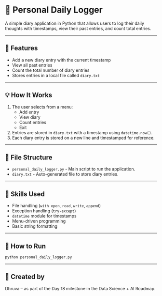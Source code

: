 # 📝 Personal Daily Logger

A simple diary application in Python that allows users to log their daily thoughts with timestamps, view their past entries, and count total entries.

---

## 🔧 Features

- Add a new diary entry with the current timestamp
- View all past entries
- Count the total number of diary entries
- Stores entries in a local file called `diary.txt`

---

## 💡 How It Works

1. The user selects from a menu:
   - Add entry
   - View diary
   - Count entries
   - Exit
2. Entries are stored in `diary.txt` with a timestamp using `datetime.now()`.
3. Each diary entry is stored on a new line and timestamped for reference.

---

## 📁 File Structure

- `personal_daily_logger.py` - Main script to run the application.
- `diary.txt` - Auto-generated file to store diary entries.

---

## 🧠 Skills Used

- File handling (`with open`, `read`, `write`, `append`)
- Exception handling (`try-except`)
- `datetime` module for timestamps
- Menu-driven programming
- Basic string formatting

---

## 🏁 How to Run

```bash
python personal_daily_logger.py
```

---

## 👤 Created by

Dhruva – as part of the Day 18 milestone in the Data Science + AI Roadmap.
